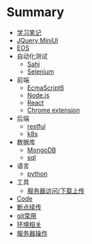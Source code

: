 # Summary

* [学习笔记](README.md)
* [JQuery MiniUI](miniui.md)
* [EOS](eos.md)
* 自动化测试
  * [Sahi](Sahi.md)
  * [Selenium](Selenium.md)
* 前端
  * [EcmaScript6](js6.md)
  * [Node.js](nodejs.md)
  * [React](react.md)
  * [Chrome extension](extension.md)
* 后端
  * [restful](rest.md)
  * [k8s](cka.md)
* 数据库
  * [MongoDB](mongodb.md)
  * [sql](sql.md)
* 语言
  * [python](python.md)
* 工具
  * [服务器访问/下载上传](securecrt.md)
* [Code](code.md)
* [断点续传](chunked.md)
* [git常用](git.md)
* [环境相关](env.md)
* [服务器操作](server.md)
